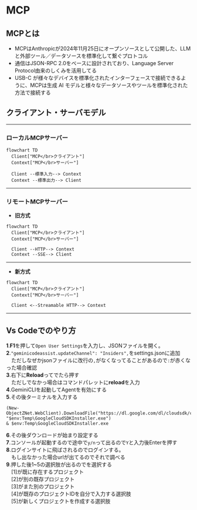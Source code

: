 # MCP

## MCPとは

- MCPはAnthropicが2024年11月25日にオープンソースとして公開した、LLMと外部ツール／データソースを標準化して繋ぐプロトコル
- 通信はJSON-RPC 2.0をベースに設計されており、Language Server Protocol由来のしくみを活用してる
- USB-C が様々なデバイスを標準化されたインターフェースで接続できるように、MCPは生成 AI モデルと様々なデータソースやツールを標準化された方法で接続する

## クライアント・サーバモデル

----------------------------

### ローカルMCPサーバー
```mermaid
flowchart TD
  Client["MCP</br>クライアント"]
  Context["MCP</br>サーバー"]

  Client --標準入力--> Context
  Context --標準出力--> Client
```

----------------------------------

### リモートMCPサーバー

- **旧方式**
```mermaid
flowchart TD
  Client["MCP</br>クライアント"]
  Context["MCP</br>サーバー"]
  
  Client --HTTP--> Context
  Context --SSE--> Client
```

--------------------------------------

- **新方式**
```mermaid
flowchart TD
  Client["MCP</br>クライアント"]
  Context["MCP</br>サーバー"]
  
  Client <--Streamable HTTP--> Context

```

--------------------------------------

## Vs Codeでのやり方
**1**.**F1**を押して```Open User Settings```を入力し、JSONファイルを開く。</br>
**2**.```"geminicodeassist.updateChannel": "Insiders",```をsettings.jsonに追加</br>
　ただしなぜかjsonファイルに改行の```,```がなくなってることがあるので```:```が赤くなった場合確認</br>
**3**.右下に**Reload**ってでたら押す</br>
　ただしでなかっ場合はコマンドパレットに**reload**を入力</br>
**4**.GeminiCLIを起動してAgentを有効にする</br>
**5**.その後ターミナルを入力する</br>

```
(New-ObjectZNet.WebClient).DownloadFile("https://dl.google.com/dl/cloudsdk/channels/rapid/GoogleCloudSDKInstaller.exe", "$env:Temp\GoogleCloudSDKInstaller.exe")
& $env:Temp\GoogleCloudSDKInstaller.exe
```

**6**.その後ダウンロードが始まり設定する</br>
**7**.コンソールが起動するので途中で```y/n```って出るので```Y```と入力後Enterを押す</br>
**8**.ログインサイトに飛ばされるのでログインする。</br>
　もし出なかった場合urlが出てるのでそれで調べる</br>
**9**.押した後1~5の選択肢が出るのでを選択する</br>
　[1]が既に存在するプロジェクト</br>
　[2]が別の既存プロジェクト</br>
　[3]がまた別のプロジェクト</br>
　[4]が既存のプロジェクトIDを自分で入力する選択肢</br>
　[5]が新しくプロジェクトを作成する選択肢</br>
